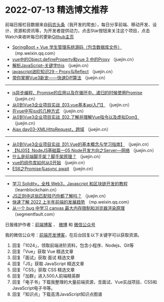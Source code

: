 # 2022-07-13 精选博文推荐

前端日报栏目数据来自[码农头条](https://toutiao.qdkfweb.cn/)（我开发的爬虫），每日分享前端、移动开发、设计、资源和资讯等，为开发者提供动力，点击Star按钮来关注这个项目，点击Watch来收听每日的更新[Github主页](https://github.com/kujian/frontendDaily)
* [SpringBoot + Vue 学生管理系统源码（包含数据库文件）](https://mp.weixin.qq.com/s?__biz=MzkwODMzOTY1NA==&mid=2247511670&idx=1&sn=87972a042814aecdd41662ddb76b9756) （mp.weixin.qq.com）
* [vue中的Object.defineProperty和vue 3 中的Proxy](https://juejin.cn/post/7119395221627994143) （juejin.cn）
* [解析JavaScript&#8211;关键字this](https://juejin.cn/post/7119455352378097701) （juejin.cn）
* [javascript进阶知识29 &#8211; Proxy与Reflect](https://juejin.cn/post/7119394052243947533) （juejin.cn）
* [带你掌握Vue3新宠——快速Diff算法](https://juejin.cn/post/7119428616391229471) （juejin.cn）

***
* [js异步编程、Promise的应用以及在循环中、递归的时候使用Promise](https://juejin.cn/post/7119393962837671972) （juejin.cn）
* [从0到Vue3企业项目实战【03.vue基本api入门】](https://juejin.cn/post/7119425391860662279) （juejin.cn）
* [在vue中写jsx的几种方式](https://juejin.cn/post/7119392371560677390) （juejin.cn）
* [从0到Vue3企业项目实战【02.了解并理解Vue指令以及虚拟Dom】](https://juejin.cn/post/7119425257324167181) （juejin.cn）
* [Ajax day03&#8211;XMLHttpRequest，跨域](https://juejin.cn/post/7119376553070297096) （juejin.cn）

***
* [从0到Vue3企业项目实战【01.Vue的基本概念与学习指南】](https://juejin.cn/post/7119425230623211551) （juejin.cn）
* [【NJ05】NodeJS基础篇—05 Node开发方向之Server—网络](https://juejin.cn/post/7119363377549443086) （juejin.cn）
* [什么是前端脚手架？脚手架原理？](https://juejin.cn/post/7119418887858290701) （juejin.cn）
* [vue的组件库如何从0开始](https://juejin.cn/post/7119413714096390181) （juejin.cn）
* [ES6之Promise与async await](https://juejin.cn/post/7119411046896369694) （juejin.cn）

***
* [学习 Solidity，全栈 Web3，Javascript 和区块链开发的教程](https://learnblockchain.cn/article/4376) （learnblockchain.cn）
* [JS正则中这些匹配技巧你都了解吗？](https://juejin.cn/post/7119410872623038501) （juejin.cn）
* [快速了解 2022 上半年前端的发展趋势](https://mp.weixin.qq.com/s?__biz=MzkxMjI3MTA1Mg==&mid=2247521430&idx=1&sn=62b093b2bd26dcb39798102be3dd8e04) （mp.weixin.qq.com）
* [从一个 bug 中学习 canvas 最大内存限制和浏览器渲染原理](https://segmentfault.com/a/1190000042101510) （segmentfault.com）

日报维护作者：[前端博客](https://qdkfweb.cn/) 、 [微博](http://weibo.com/kujian) 和 [微信公众号](https://open.weixin.qq.com/qr/code?username=caibaojian_com)

我的微信公众号：[前端开发博客](https://open.weixin.qq.com/qr/code?username=caibaojian_com)，在后台回复以下关键字可以获取资源。

1. 回复「1024」，领取前端进阶资料，包含小程序、Nodejs、Git等
2. 回复「Vue」获取 Vue 精选文章
3. 回复「面试」获取 面试 精选文章
4. 回复「JS」获取 JavaScript 精选文章
5. 回复「CSS」获取 CSS 精选文章
6. 回复「加群」进入500人前端精英群
7. 回复「电子书」下载我整理的大量前端资源，含面试、Vue实战项目、CSS和JavaScript电子书等。
8. 回复「知识点」下载高清JavaScript知识点图谱